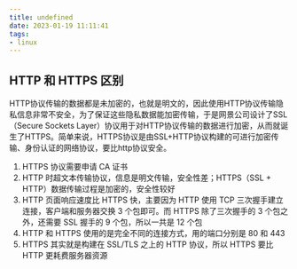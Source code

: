 ```yaml
---
title: undefined
date: 2023-01-19 11:11:41
tags:
- linux
---
```


## HTTP 和 HTTPS 区别

HTTP协议传输的数据都是未加密的，也就是明文的，因此使用HTTP协议传输隐私信息非常不安全，为了保证这些隐私数据能加密传输，于是网景公司设计了SSL（Secure Sockets Layer）协议用于对HTTP协议传输的数据进行加密，从而就诞生了HTTPS。简单来说，HTTPS协议是由SSL+HTTP协议构建的可进行加密传输、身份认证的网络协议，要比http协议安全。

1. HTTPS 协议需要申请 CA 证书
2. HTTP 时超文本传输协议，信息是明文传输，安全性差；HTTPS（SSL + HTTP）数据传输过程是加密的，安全性较好
3. HTTP 页面响应速度比 HTTPS 快，主要因为 HTTP 使用 TCP 三次握手建立连接，客户端和服务器交换 3 个包即可。而 HTTPS 除了三次握手的 3 个包之外，还需要 SSL 握手的 9 个包，所以一共是 12 个包
4. HTTP 和 HTTPS 使用的是完全不同的连接方式，用的端口分别是 80 和 443
5. HTTPS 其实就是构建在 SSL/TLS 之上的 HTTP 协议，所以 HTTPS 要比 HTTP 更耗费服务器资源

